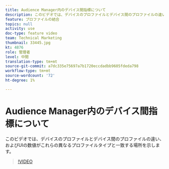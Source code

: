 ```yaml
---
title: Audience Manager内のデバイス間指標について
description: このビデオでは、デバイスのプロファイルとデバイス間のプロファイルの違い、およびUIの数値がこれらの異なるプロファイルタイプと一致する場所を示します。
feature: プロファイルの結合
topics: null
activity: use
doc-type: feature video
team: Technical Marketing
thumbnail: 33445.jpg
kt: 4876
role: 管理者
level: 中間
translation-type: tm+mt
source-git-commit: a7dc335e75697a7b1720eccdadbb9605fdeda798
workflow-type: tm+mt
source-wordcount: '72'
ht-degree: 1%

---
```



# Audience Manager内のデバイス間指標について

このビデオでは、デバイスのプロファイルとデバイス間のプロファイルの違い、およびUIの数値がこれらの異なるプロファイルタイプと一致する場所を示します。

>[!VIDEO](https://video.tv.adobe.com/v/33445/?quality=12)
